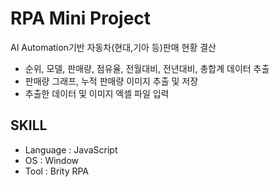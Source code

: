 # RPA Mini Project
AI Automation기반 자동차(현대,기아 등)판매 현황 결산

- 순위, 모델, 판매량, 점유율, 전월대비, 전년대비, 총합계 데이터 추출
- 판매량 그래프, 누적 판매량 이미지 추출 및 저장
- 추출한 데이터 및 이미지 엑셀 파일 입력

## SKILL
- Language : JavaScript
- OS : Window
- Tool : Brity RPA

